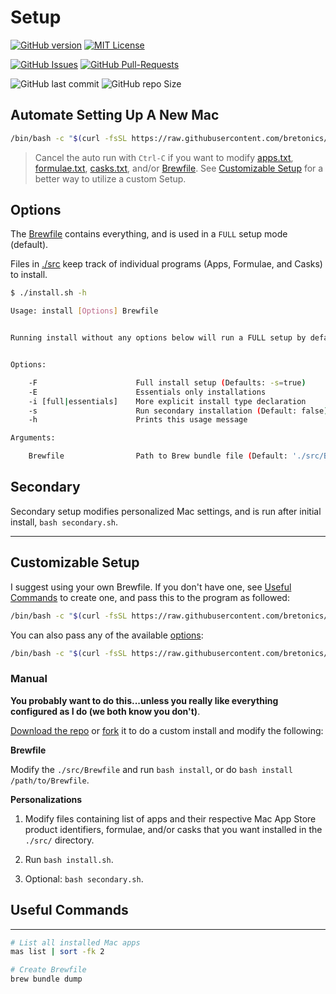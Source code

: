# Setup

[![GitHub version](https://badge.fury.io/gh/bretonics%2Fsetup.svg)](http://badge.fury.io/gh/bretonics%2Fsetup)
[![MIT License](https://img.shields.io/badge/License-MIT-red.svg)](https://bretonics.mit-license.org/)

[![GitHub Issues](https://img.shields.io/github/issues/bretonics/setup)](https://GitHub.com/bretonics/setup/issues/)
[![GitHub Pull-Requests](https://img.shields.io/github/issues-pr/bretonics/setup.svg)](https://GitHub.com/bretonics/setup/pull/)

![GitHub last commit](https://img.shields.io/github/last-commit/bretonics/setup?color=lightgrey)
![GitHub repo Size](https://img.shields.io/github/repo-size/bretonics/setup?color=orange)

## Automate Setting Up A New Mac

``` bash
/bin/bash -c "$(curl -fsSL https://raw.githubusercontent.com/bretonics/Setup/HEAD/setup)"
```

> Cancel the auto run with `Ctrl-C` if you want to modify [apps.txt](https://github.com/bretonics/Setup/blob/master/src/apps.txt), [formulae.txt](https://github.com/bretonics/Setup/blob/master/src/formulae.txt), [casks.txt](https://github.com/bretonics/Setup/blob/master/src/casks.txt), and/or [Brewfile](https://github.com/bretonics/Setup/blob/master/src/Brewfile).
> See [Customizable Setup](#customizable-setup) for a better way to utilize a custom Setup.

Options
---

The [Brewfile](https://github.com/bretonics/Setup/tree/master/src/Brewfile) contains everything, and is used in a `FULL` setup mode (default).

Files in [./src](https://github.com/bretonics/Setup/tree/master/src) keep track of individual programs (Apps, Formulae, and Casks) to install.

``` bash
$ ./install.sh -h

Usage: install [Options] Brewfile


Running install without any options below will run a FULL setup by default.


Options:

    -F                      Full install setup (Defaults: -s=true)
    -E                      Essentials only installations
    -i [full|essentials]    More explicit install type declaration
    -s                      Run secondary installation (Default: false)
    -h                      Prints this usage message

Arguments:

    Brewfile                Path to Brew bundle file (Default: './src/Brewfile')
```

Secondary
---

Secondary setup modifies personalized Mac settings, and is run after initial install, `bash secondary.sh`.

---

## Customizable Setup

I suggest using your own Brewfile. If you don't have one, see [Useful Commands](#useful-commands) to create one, and pass this to the program as followed:

```bash
/bin/bash -c "$(curl -fsSL https://raw.githubusercontent.com/bretonics/Setup/HEAD/setup)" "" ~/absolute/path/to/Brewfile
```

You can also pass any of the available [options](#options):

```bash
/bin/bash -c "$(curl -fsSL https://raw.githubusercontent.com/bretonics/Setup/HEAD/setup)" "" -s
```

### Manual

**You probably want to do this...unless you really like everything configured as I do (we both know you don't)**.

[Download the repo](https://github.com/bretonics/Setup/archive/master.zip) or [fork](https://github.com/bretonics/Setup) it to do a custom install and modify the following:

**Brewfile**

Modify the `./src/Brewfile` and run `bash install`, or do `bash install /path/to/Brewfile`.

**Personalizations**

1. Modify files containing list of apps and their respective Mac App Store product identifiers, formulae, and/or casks that you want installed in the `./src/` directory.

2. Run `bash install.sh`.

3. Optional: `bash secondary.sh`.

## Useful Commands

---

```bash
# List all installed Mac apps
mas list | sort -fk 2

# Create Brewfile
brew bundle dump
```
